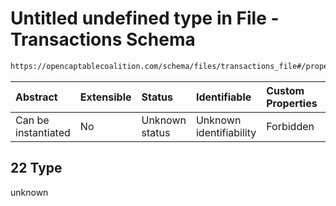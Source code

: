 # Untitled undefined type in File - Transactions Schema

```txt
https://opencaptablecoalition.com/schema/files/transactions_file#/properties/items/items/oneOf/22
```



| Abstract            | Extensible | Status         | Identifiable            | Custom Properties | Additional Properties | Access Restrictions | Defined In                                                                                                |
| :------------------ | :--------- | :------------- | :---------------------- | :---------------- | :-------------------- | :------------------ | :-------------------------------------------------------------------------------------------------------- |
| Can be instantiated | No         | Unknown status | Unknown identifiability | Forbidden         | Allowed               | none                | [TransactionsFile.schema.json*](../flattened_schemas/TransactionsFile.schema.json "open original schema") |

## 22 Type

unknown
